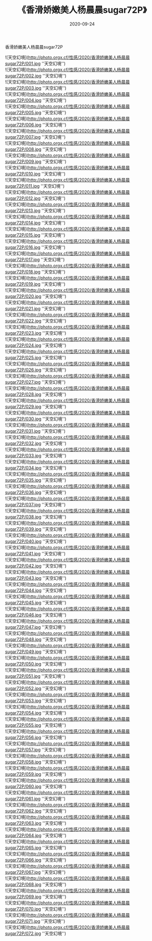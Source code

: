 ﻿---
layout: post
title:  《香滑娇嫩美人杨晨晨sugar72P》
date:   2020-09-24
img: http://photo.orgx.cf/性感/2020/香滑娇嫩美人杨晨晨sugar72P/000.jpg
tags: [美女, 性感, 泳衣]
---

香滑娇嫩美人杨晨晨sugar72P



![天空幻境](http://photo.orgx.cf/性感/2020/香滑娇嫩美人杨晨晨sugar72P/001.jpg ''天空幻境'') <br>
![天空幻境](http://photo.orgx.cf/性感/2020/香滑娇嫩美人杨晨晨sugar72P/002.jpg ''天空幻境'') <br>
![天空幻境](http://photo.orgx.cf/性感/2020/香滑娇嫩美人杨晨晨sugar72P/003.jpg ''天空幻境'') <br>
![天空幻境](http://photo.orgx.cf/性感/2020/香滑娇嫩美人杨晨晨sugar72P/004.jpg ''天空幻境'') <br>
![天空幻境](http://photo.orgx.cf/性感/2020/香滑娇嫩美人杨晨晨sugar72P/005.jpg ''天空幻境'') <br>
![天空幻境](http://photo.orgx.cf/性感/2020/香滑娇嫩美人杨晨晨sugar72P/006.jpg ''天空幻境'') <br>
![天空幻境](http://photo.orgx.cf/性感/2020/香滑娇嫩美人杨晨晨sugar72P/007.jpg ''天空幻境'') <br>
![天空幻境](http://photo.orgx.cf/性感/2020/香滑娇嫩美人杨晨晨sugar72P/008.jpg ''天空幻境'') <br>
![天空幻境](http://photo.orgx.cf/性感/2020/香滑娇嫩美人杨晨晨sugar72P/009.jpg ''天空幻境'') <br>
![天空幻境](http://photo.orgx.cf/性感/2020/香滑娇嫩美人杨晨晨sugar72P/010.jpg ''天空幻境'') <br>
![天空幻境](http://photo.orgx.cf/性感/2020/香滑娇嫩美人杨晨晨sugar72P/011.jpg ''天空幻境'') <br>
![天空幻境](http://photo.orgx.cf/性感/2020/香滑娇嫩美人杨晨晨sugar72P/012.jpg ''天空幻境'') <br>
![天空幻境](http://photo.orgx.cf/性感/2020/香滑娇嫩美人杨晨晨sugar72P/013.jpg ''天空幻境'') <br>
![天空幻境](http://photo.orgx.cf/性感/2020/香滑娇嫩美人杨晨晨sugar72P/014.jpg ''天空幻境'') <br>
![天空幻境](http://photo.orgx.cf/性感/2020/香滑娇嫩美人杨晨晨sugar72P/015.jpg ''天空幻境'') <br>
![天空幻境](http://photo.orgx.cf/性感/2020/香滑娇嫩美人杨晨晨sugar72P/016.jpg ''天空幻境'') <br>
![天空幻境](http://photo.orgx.cf/性感/2020/香滑娇嫩美人杨晨晨sugar72P/017.jpg ''天空幻境'') <br>
![天空幻境](http://photo.orgx.cf/性感/2020/香滑娇嫩美人杨晨晨sugar72P/018.jpg ''天空幻境'') <br>
![天空幻境](http://photo.orgx.cf/性感/2020/香滑娇嫩美人杨晨晨sugar72P/019.jpg ''天空幻境'') <br>
![天空幻境](http://photo.orgx.cf/性感/2020/香滑娇嫩美人杨晨晨sugar72P/020.jpg ''天空幻境'') <br>
![天空幻境](http://photo.orgx.cf/性感/2020/香滑娇嫩美人杨晨晨sugar72P/021.jpg ''天空幻境'') <br>
![天空幻境](http://photo.orgx.cf/性感/2020/香滑娇嫩美人杨晨晨sugar72P/022.jpg ''天空幻境'') <br>
![天空幻境](http://photo.orgx.cf/性感/2020/香滑娇嫩美人杨晨晨sugar72P/023.jpg ''天空幻境'') <br>
![天空幻境](http://photo.orgx.cf/性感/2020/香滑娇嫩美人杨晨晨sugar72P/024.jpg ''天空幻境'') <br>
![天空幻境](http://photo.orgx.cf/性感/2020/香滑娇嫩美人杨晨晨sugar72P/025.jpg ''天空幻境'') <br>
![天空幻境](http://photo.orgx.cf/性感/2020/香滑娇嫩美人杨晨晨sugar72P/026.jpg ''天空幻境'') <br>
![天空幻境](http://photo.orgx.cf/性感/2020/香滑娇嫩美人杨晨晨sugar72P/027.jpg ''天空幻境'') <br>
![天空幻境](http://photo.orgx.cf/性感/2020/香滑娇嫩美人杨晨晨sugar72P/028.jpg ''天空幻境'') <br>
![天空幻境](http://photo.orgx.cf/性感/2020/香滑娇嫩美人杨晨晨sugar72P/029.jpg ''天空幻境'') <br>
![天空幻境](http://photo.orgx.cf/性感/2020/香滑娇嫩美人杨晨晨sugar72P/030.jpg ''天空幻境'') <br>
![天空幻境](http://photo.orgx.cf/性感/2020/香滑娇嫩美人杨晨晨sugar72P/031.jpg ''天空幻境'') <br>
![天空幻境](http://photo.orgx.cf/性感/2020/香滑娇嫩美人杨晨晨sugar72P/032.jpg ''天空幻境'') <br>
![天空幻境](http://photo.orgx.cf/性感/2020/香滑娇嫩美人杨晨晨sugar72P/033.jpg ''天空幻境'') <br>
![天空幻境](http://photo.orgx.cf/性感/2020/香滑娇嫩美人杨晨晨sugar72P/034.jpg ''天空幻境'') <br>
![天空幻境](http://photo.orgx.cf/性感/2020/香滑娇嫩美人杨晨晨sugar72P/035.jpg ''天空幻境'') <br>
![天空幻境](http://photo.orgx.cf/性感/2020/香滑娇嫩美人杨晨晨sugar72P/036.jpg ''天空幻境'') <br>
![天空幻境](http://photo.orgx.cf/性感/2020/香滑娇嫩美人杨晨晨sugar72P/037.jpg ''天空幻境'') <br>
![天空幻境](http://photo.orgx.cf/性感/2020/香滑娇嫩美人杨晨晨sugar72P/038.jpg ''天空幻境'') <br>
![天空幻境](http://photo.orgx.cf/性感/2020/香滑娇嫩美人杨晨晨sugar72P/039.jpg ''天空幻境'') <br>
![天空幻境](http://photo.orgx.cf/性感/2020/香滑娇嫩美人杨晨晨sugar72P/040.jpg ''天空幻境'') <br>
![天空幻境](http://photo.orgx.cf/性感/2020/香滑娇嫩美人杨晨晨sugar72P/041.jpg ''天空幻境'') <br>
![天空幻境](http://photo.orgx.cf/性感/2020/香滑娇嫩美人杨晨晨sugar72P/042.jpg ''天空幻境'') <br>
![天空幻境](http://photo.orgx.cf/性感/2020/香滑娇嫩美人杨晨晨sugar72P/043.jpg ''天空幻境'') <br>
![天空幻境](http://photo.orgx.cf/性感/2020/香滑娇嫩美人杨晨晨sugar72P/044.jpg ''天空幻境'') <br>
![天空幻境](http://photo.orgx.cf/性感/2020/香滑娇嫩美人杨晨晨sugar72P/045.jpg ''天空幻境'') <br>
![天空幻境](http://photo.orgx.cf/性感/2020/香滑娇嫩美人杨晨晨sugar72P/046.jpg ''天空幻境'') <br>
![天空幻境](http://photo.orgx.cf/性感/2020/香滑娇嫩美人杨晨晨sugar72P/047.jpg ''天空幻境'') <br>
![天空幻境](http://photo.orgx.cf/性感/2020/香滑娇嫩美人杨晨晨sugar72P/048.jpg ''天空幻境'') <br>
![天空幻境](http://photo.orgx.cf/性感/2020/香滑娇嫩美人杨晨晨sugar72P/049.jpg ''天空幻境'') <br>
![天空幻境](http://photo.orgx.cf/性感/2020/香滑娇嫩美人杨晨晨sugar72P/050.jpg ''天空幻境'') <br>
![天空幻境](http://photo.orgx.cf/性感/2020/香滑娇嫩美人杨晨晨sugar72P/051.jpg ''天空幻境'') <br>
![天空幻境](http://photo.orgx.cf/性感/2020/香滑娇嫩美人杨晨晨sugar72P/052.jpg ''天空幻境'') <br>
![天空幻境](http://photo.orgx.cf/性感/2020/香滑娇嫩美人杨晨晨sugar72P/053.jpg ''天空幻境'') <br>
![天空幻境](http://photo.orgx.cf/性感/2020/香滑娇嫩美人杨晨晨sugar72P/054.jpg ''天空幻境'') <br>
![天空幻境](http://photo.orgx.cf/性感/2020/香滑娇嫩美人杨晨晨sugar72P/055.jpg ''天空幻境'') <br>
![天空幻境](http://photo.orgx.cf/性感/2020/香滑娇嫩美人杨晨晨sugar72P/056.jpg ''天空幻境'') <br>
![天空幻境](http://photo.orgx.cf/性感/2020/香滑娇嫩美人杨晨晨sugar72P/057.jpg ''天空幻境'') <br>
![天空幻境](http://photo.orgx.cf/性感/2020/香滑娇嫩美人杨晨晨sugar72P/058.jpg ''天空幻境'') <br>
![天空幻境](http://photo.orgx.cf/性感/2020/香滑娇嫩美人杨晨晨sugar72P/059.jpg ''天空幻境'') <br>
![天空幻境](http://photo.orgx.cf/性感/2020/香滑娇嫩美人杨晨晨sugar72P/060.jpg ''天空幻境'') <br>
![天空幻境](http://photo.orgx.cf/性感/2020/香滑娇嫩美人杨晨晨sugar72P/061.jpg ''天空幻境'') <br>
![天空幻境](http://photo.orgx.cf/性感/2020/香滑娇嫩美人杨晨晨sugar72P/062.jpg ''天空幻境'') <br>
![天空幻境](http://photo.orgx.cf/性感/2020/香滑娇嫩美人杨晨晨sugar72P/063.jpg ''天空幻境'') <br>
![天空幻境](http://photo.orgx.cf/性感/2020/香滑娇嫩美人杨晨晨sugar72P/064.jpg ''天空幻境'') <br>
![天空幻境](http://photo.orgx.cf/性感/2020/香滑娇嫩美人杨晨晨sugar72P/065.jpg ''天空幻境'') <br>
![天空幻境](http://photo.orgx.cf/性感/2020/香滑娇嫩美人杨晨晨sugar72P/066.jpg ''天空幻境'') <br>
![天空幻境](http://photo.orgx.cf/性感/2020/香滑娇嫩美人杨晨晨sugar72P/067.jpg ''天空幻境'') <br>
![天空幻境](http://photo.orgx.cf/性感/2020/香滑娇嫩美人杨晨晨sugar72P/068.jpg ''天空幻境'') <br>
![天空幻境](http://photo.orgx.cf/性感/2020/香滑娇嫩美人杨晨晨sugar72P/069.jpg ''天空幻境'') <br>
![天空幻境](http://photo.orgx.cf/性感/2020/香滑娇嫩美人杨晨晨sugar72P/070.jpg ''天空幻境'') <br>
![天空幻境](http://photo.orgx.cf/性感/2020/香滑娇嫩美人杨晨晨sugar72P/071.jpg ''天空幻境'') <br>
![天空幻境](http://photo.orgx.cf/性感/2020/香滑娇嫩美人杨晨晨sugar72P/072.jpg ''天空幻境'') <br>